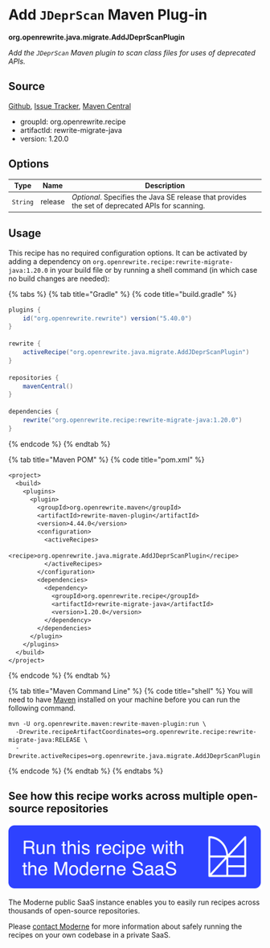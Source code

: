 # Add `JDeprScan` Maven Plug-in

**org.openrewrite.java.migrate.AddJDeprScanPlugin**

_Add the `JDeprScan` Maven plugin to scan class files for uses of deprecated APIs._

## Source

[Github](https://github.com/openrewrite/rewrite-migrate-java/blob/main/src/main/java/org/openrewrite/java/migrate/AddJDeprScanPlugin.java), [Issue Tracker](https://github.com/openrewrite/rewrite-migrate-java/issues), [Maven Central](https://central.sonatype.com/artifact/org.openrewrite.recipe/rewrite-migrate-java/1.20.0/jar)

* groupId: org.openrewrite.recipe
* artifactId: rewrite-migrate-java
* version: 1.20.0

## Options

| Type | Name | Description |
| -- | -- | -- |
| `String` | release | *Optional*. Specifies the Java SE release that provides the set of deprecated APIs for scanning. |


## Usage

This recipe has no required configuration options. It can be activated by adding a dependency on `org.openrewrite.recipe:rewrite-migrate-java:1.20.0` in your build file or by running a shell command (in which case no build changes are needed): 

{% tabs %}
{% tab title="Gradle" %}
{% code title="build.gradle" %}
```groovy
plugins {
    id("org.openrewrite.rewrite") version("5.40.0")
}

rewrite {
    activeRecipe("org.openrewrite.java.migrate.AddJDeprScanPlugin")
}

repositories {
    mavenCentral()
}

dependencies {
    rewrite("org.openrewrite.recipe:rewrite-migrate-java:1.20.0")
}
```
{% endcode %}
{% endtab %}

{% tab title="Maven POM" %}
{% code title="pom.xml" %}
```markup
<project>
  <build>
    <plugins>
      <plugin>
        <groupId>org.openrewrite.maven</groupId>
        <artifactId>rewrite-maven-plugin</artifactId>
        <version>4.44.0</version>
        <configuration>
          <activeRecipes>
            <recipe>org.openrewrite.java.migrate.AddJDeprScanPlugin</recipe>
          </activeRecipes>
        </configuration>
        <dependencies>
          <dependency>
            <groupId>org.openrewrite.recipe</groupId>
            <artifactId>rewrite-migrate-java</artifactId>
            <version>1.20.0</version>
          </dependency>
        </dependencies>
      </plugin>
    </plugins>
  </build>
</project>
```
{% endcode %}
{% endtab %}

{% tab title="Maven Command Line" %}
{% code title="shell" %}
You will need to have [Maven](https://maven.apache.org/download.cgi) installed on your machine before you can run the following command.

```shell
mvn -U org.openrewrite.maven:rewrite-maven-plugin:run \
  -Drewrite.recipeArtifactCoordinates=org.openrewrite.recipe:rewrite-migrate-java:RELEASE \
  -Drewrite.activeRecipes=org.openrewrite.java.migrate.AddJDeprScanPlugin
```
{% endcode %}
{% endtab %}
{% endtabs %}


## See how this recipe works across multiple open-source repositories

[![Moderne Link Image](/.gitbook/assets/ModerneRecipeButton.png)](https://public.moderne.io/recipes/org.openrewrite.java.migrate.AddJDeprScanPlugin)

The Moderne public SaaS instance enables you to easily run recipes across thousands of open-source repositories.

Please [contact Moderne](https://moderne.io/product) for more information about safely running the recipes on your own codebase in a private SaaS.
